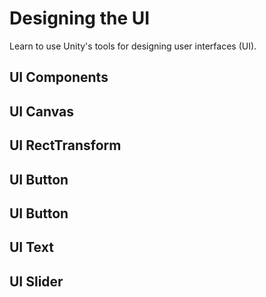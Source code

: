 # Designing the UI

Learn to use Unity's tools for designing user interfaces (UI).

## UI Components

## UI Canvas

## UI RectTransform

## UI Button

## UI Button

## UI Text

## UI Slider
